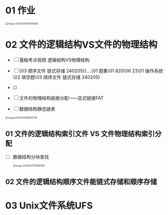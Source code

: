 # 01 作业

<img src="https://cvp.oss-cn-shanghai.aliyuncs.com/picgo/202402131409451.png" alt="image-20240213140926382" style="zoom:50%;" />



# 02 文件的逻辑结构VS文件的物理结构

- [ ] 基础考点视频 逻辑结构VS物理结构

- [ ]  [03 顺序文件 链式存储 240205](..\..\01 题集\01 820\06 23\01 操作系统\02 填空题\03 顺序文件 链式存储 240205) 
- [ ] 
- [ ] 文件的物理结构链接分配——显式链接FAT
- [ ] 数据结构静态链表

<img src="https://cvp.oss-cn-shanghai.aliyuncs.com/picgo/202402131655428.png" alt="image-20240213165547118" style="zoom:50%;" />

## 01 文件的逻辑结构索引文件 VS 文件物理结构索引分配

- [ ] 数据结构分块查找

  <img src="https://cvp.oss-cn-shanghai.aliyuncs.com/picgo/202402131758930.png" alt="image-20240213175847651" style="zoom:50%;" />

## 02 文件的逻辑结构顺序文件能链式存储和顺序存储





# 03 Unix文件系统UFS
